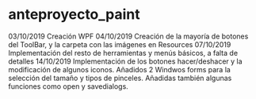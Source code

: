 # anteproyecto_paint
03/10/2019 Creación WPF
04/10/2019 Creación de la mayoría de botones del ToolBar, y la carpeta con las imágenes en Resources
07/10/2019 Implementación del resto de herramientas y menús básicos, a falta de detalles
14/10/2019 Implementación de los botones hacer/deshacer y la modificación de algunos iconos. Añadidos 2 Windwos forms para la selección del tamaño y tipos de pinceles. Añadidas también algunas funciones como open y savedialogs.
